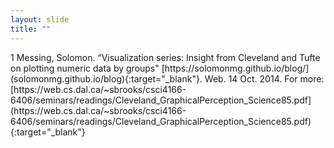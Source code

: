 ```yaml
---
layout: slide
title: ""
---
```


<section data-background-image="assets/images/Slide09.png" data-background-size="90%" data-background-position="center"></section>

<section markdown="1">  
1 Messing, Solomon. “Visualization series: Insight from Cleveland and Tufte on plotting numeric data by groups" [https://solomonmg.github.io/blog/](solomonmg.github.io/blog){:target="_blank"}. Web. 14 Oct. 2014.  
For more: [https://web.cs.dal.ca/~sbrooks/csci4166-6406/seminars/readings/Cleveland_GraphicalPerception_Science85.pdf](https://web.cs.dal.ca/~sbrooks/csci4166-6406/seminars/readings/Cleveland_GraphicalPerception_Science85.pdf){:target="_blank"}
</section>
